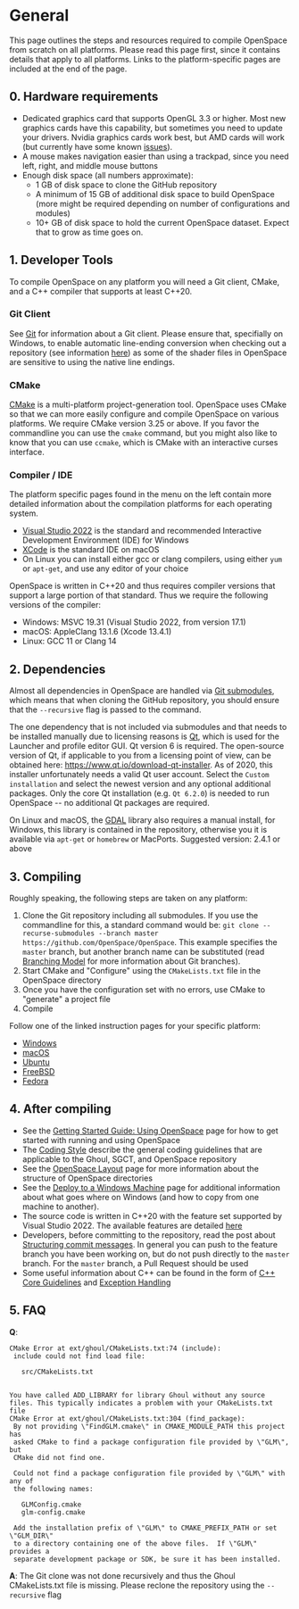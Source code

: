 # General
This page outlines the steps and resources required to compile OpenSpace from scratch on all platforms. Please read this page first, since it contains details that apply to all platforms. Links to the platform-specific pages are included at the end of the page.


## 0. Hardware requirements
  - Dedicated graphics card that supports OpenGL 3.3 or higher. Most new graphics cards have this capability, but sometimes you need to update your drivers. Nvidia graphics cards work best, but AMD cards will work (but currently have some known [issues](https://github.com/OpenSpace/OpenSpace/labels/GPU%3A%20AMD)).
  - A mouse makes navigation easier than using a trackpad, since you need left, right, and middle mouse buttons
  - Enough disk space (all numbers approximate):
    - 1 GB of disk space to clone the GitHub repository
    - A minimum of 15 GB of additional disk space to build OpenSpace (more might be required depending on number of configurations and modules)
    - 10+ GB of disk space to hold the current OpenSpace dataset. Expect that to grow as time goes on.


## 1. Developer Tools
To compile OpenSpace on any platform you will need a Git client, CMake, and a C++ compiler that supports at least C++20.

### Git Client
See [Git](../git) for information about a Git client. Please ensure that, specifially on Windows, to enable automatic line-ending conversion when checking out a repository (see information [here](https://docs.github.com/en/get-started/getting-started-with-git/configuring-git-to-handle-line-endings)) as some of the shader files in OpenSpace are sensitive to using the native line endings.

### CMake
[CMake](http://www.cmake.org) is a multi-platform project-generation tool. OpenSpace uses CMake so that we can more easily configure and compile OpenSpace on various platforms. We require CMake version 3.25 or above. If you favor the commandline you can use the `cmake` command, but you might also like to know that you can use `ccmake`, which is CMake with an interactive curses interface.

### Compiler / IDE
The platform specific pages found in the menu on the left contain more detailed information about the compilation platforms for each operating system.

  - [Visual Studio 2022](http://www.visualstudio.com) is the standard and recommended Interactive Development Environment (IDE) for Windows
  - [XCode](https://itunes.apple.com/us/app/xcode/id497799835?ls=1&mt=12) is the standard IDE on macOS
  - On Linux you can install either gcc or clang compilers, using either `yum` or `apt-get`, and use any editor of your choice

OpenSpace is written in C++20 and thus requires compiler versions that support a large portion of that standard. Thus we require the following versions of the compiler:
  - Windows: MSVC 19.31 (Visual Studio 2022, from version 17.1)
  - macOS: AppleClang 13.1.6 (Xcode 13.4.1)
  - Linux: GCC 11 or Clang 14


## 2. Dependencies
Almost all dependencies in OpenSpace are handled via [Git submodules](https://git-scm.com/book/en/v2/Git-Tools-Submodules), which means that when cloning the GitHub repository, you should ensure that the `--recursive` flag is passed to the command.

The one dependency that is not included via submodules and that needs to be installed manually due to licensing reasons is [Qt](https://www.qt.io/download), which is used for the Launcher and profile editor GUI. Qt version 6 is required. The open-source version of Qt, if applicable to you from a licensing point of view, can be obtained here: https://www.qt.io/download-qt-installer. As of 2020, this installer unfortunately needs a valid Qt user account. Select the `Custom installation` and select the newest version and any optional additional packages. Only the core Qt installation (e.g. `Qt 6.2.0`) is needed to run OpenSpace -- no additional Qt packages are required.

On Linux and macOS, the [GDAL](http://www.gdal.org/) library also requires a manual install, for Windows, this library is contained in the repository, otherwise you it is available via `apt-get` or `homebrew` or MacPorts. Suggested version: 2.4.1 or above


## 3. Compiling
Roughly speaking, the following steps are taken on any platform:

1. Clone the Git repository including all submodules.  If you use the commandline for this, a standard command would be: `git clone --recurse-submodules --branch master https://github.com/OpenSpace/OpenSpace`. This example specifies the `master` branch, but another branch name can be substituted (read [Branching Model](http://nvie.com/posts/a-successful-git-branching-model) for more information about Git branches).
1. Start CMake and "Configure" using the `CMakeLists.txt` file in the OpenSpace directory
1. Once you have the configuration set with no errors, use CMake to "generate" a project file
1. Compile

Follow one of the linked instruction pages for your specific platform:
  - [Windows](windows)
  - [macOS](macos)
  - [Ubuntu](ubuntu)
  - [FreeBSD](freebsd)
  - [Fedora](fedora)


## 4. After compiling
  - See the [Getting Started Guide: Using OpenSpace](/getting-started/introduction/index) page for how to get started with running and using OpenSpace
  - The [Coding Style](../coding-style) describe the general coding guidelines that are applicable to the Ghoul, SGCT, and OpenSpace repository
  - See the [OpenSpace Layout](../folder-layout) page for more information about the structure of OpenSpace directories
  - See the [Deploy to a Windows Machine](../deploying-windows) page for additional information about what goes where on Windows (and how to copy from one machine to another).
  - The source code is written in C++20 with the feature set supported by Visual Studio 2022.  The available features are detailed [here](https://docs.microsoft.com/en-us/cpp/visual-cpp-language-conformance)
  - Developers, before committing to the repository, read the post about [Structuring commit messages](http://tbaggery.com/2008/04/19/a-note-about-git-commit-messages.html). In general you can push to the feature branch you have been working on, but do not push directly to the `master` branch. For the `master` branch, a Pull Request should be used
  - Some useful information about C++ can be found in the form of [C++ Core Guidelines](https://github.com/isocpp/CppCoreGuidelines/blob/master/CppCoreGuidelines.md) and [Exception Handling](https://isocpp.org/wiki/faq/exceptions)


## 5. FAQ
**Q**:
```
CMake Error at ext/ghoul/CMakeLists.txt:74 (include):
 include could not find load file:

   src/CMakeLists.txt


You have called ADD_LIBRARY for library Ghoul without any source files. This typically indicates a problem with your CMakeLists.txt file
CMake Error at ext/ghoul/CMakeLists.txt:304 (find_package):
 By not providing \"FindGLM.cmake\" in CMAKE_MODULE_PATH this project has
 asked CMake to find a package configuration file provided by \"GLM\", but
 CMake did not find one.

 Could not find a package configuration file provided by \"GLM\" with any of
 the following names:

   GLMConfig.cmake
   glm-config.cmake

 Add the installation prefix of \"GLM\" to CMAKE_PREFIX_PATH or set \"GLM_DIR\"
 to a directory containing one of the above files.  If \"GLM\" provides a
 separate development package or SDK, be sure it has been installed.
```

**A**: The Git clone was not done recursively and thus the Ghoul CMakeLists.txt file is missing.  Please reclone the repository using the `--recursive` flag
